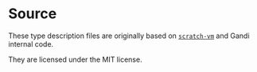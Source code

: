 # Source

These type description files are originally based on [`scratch-vm`](https://github.com/Turbowarp/scratch-vm) and Gandi internal code.

They are licensed under the MIT license.